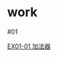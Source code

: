 # work
#01

[EX01-01 加法器](https://colab.research.google.com/drive/1su_cYpUM6LcJ_mURGoPtFry52xCI6gZf)
